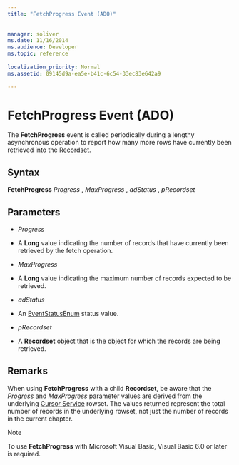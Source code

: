 ```yaml
---
title: "FetchProgress Event (ADO)"
 
 
manager: soliver
ms.date: 11/16/2014
ms.audience: Developer
ms.topic: reference
  
localization_priority: Normal
ms.assetid: 09145d9a-ea5e-b41c-6c54-33ec83e642a9

---
```


# FetchProgress Event (ADO)

The **FetchProgress** event is called periodically during a lengthy asynchronous operation to report how many more rows have currently been retrieved into the [Recordset](recordset-object-ado.md).
  
## Syntax

 **FetchProgress** *Progress*  ,  *MaxProgress*  ,  *adStatus*  ,  *pRecordset* 
  
## Parameters

-  *Progress* 
    
- A **Long** value indicating the number of records that have currently been retrieved by the fetch operation. 
    
-  *MaxProgress* 
    
- A **Long** value indicating the maximum number of records expected to be retrieved. 
    
-  *adStatus* 
    
- An [EventStatusEnum](eventstatusenum.md) status value. 
    
-  *pRecordset* 
    
- A **Recordset** object that is the object for which the records are being retrieved. 
    
## Remarks

When using **FetchProgress** with a child **Recordset**, be aware that the  *Progress*  and  *MaxProgress*  parameter values are derived from the underlying [Cursor Service](microsoft-cursor-service-for-ole-db-ado-service-component.md) rowset. The values returned represent the total number of records in the underlying rowset, not just the number of records in the current chapter. 
  
> [!NOTE]
> To use **FetchProgress** with Microsoft Visual Basic, Visual Basic 6.0 or later is required. 
  


